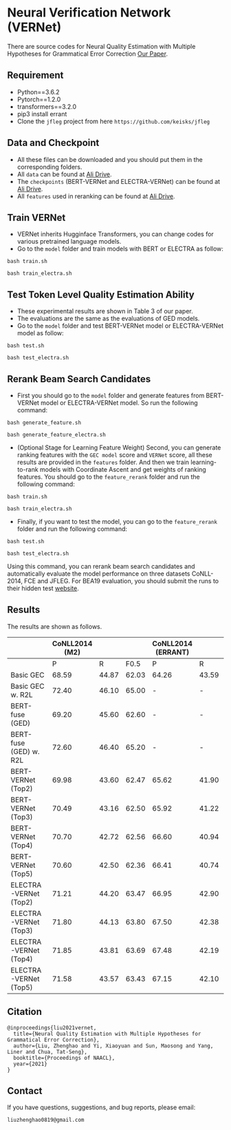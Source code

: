 #  Neural Verification Network (VERNet)
There are source codes for Neural Quality Estimation with Multiple Hypotheses for Grammatical Error Correction [Our Paper](https://arxiv.org/pdf/2105.04443.pdf).


## Requirement
* Python==3.6.2
* Pytorch==1.2.0
* transformers==3.2.0
* pip3 install errant
* Clone the ``jfleg`` project from here ``https://github.com/keisks/jfleg``


## Data and Checkpoint
* All these files can be downloaded and you should put them in the corresponding folders.
* All ``data`` can be found at [Ali Drive](https://thunlp.oss-cn-qingdao.aliyuncs.com/VERNet/data.zip).
* The ``checkpoints`` (BERT-VERNet and ELECTRA-VERNet) can be found at [Ali Drive](https://thunlp.oss-cn-qingdao.aliyuncs.com/VERNet/checkpoints.zip).
* All ``features`` used in reranking can be found at [Ali Drive](https://thunlp.oss-cn-qingdao.aliyuncs.com/VERNet/features.zip).

## Train VERNet
* VERNet inherits Hugginface Transformers, you can change codes for various pretrained language models.
* Go to the ``model`` folder and train models with BERT or ELECTRA as follow:
```
bash train.sh
```
```
bash train_electra.sh
```


## Test Token Level Quality Estimation Ability
* These experimental results are shown in Table 3 of our paper.
* The evaluations are the same as the evaluations of GED models.
* Go to the ``model`` folder and test BERT-VERNet model or ELECTRA-VERNet model as follow:
```
bash test.sh
```
```
bash test_electra.sh
```

## Rerank Beam Search Candidates
* First you should go to the ``model`` folder and generate features from BERT-VERNet model or ELECTRA-VERNet model. So run the following command:
```
bash generate_feature.sh
```
```
bash generate_feature_electra.sh
```

* (Optional Stage for Learning Feature Weight) Second, you can generate ranking features with the ``GEC model`` score and ``VERNet`` score, all these results are provided in the ``features`` folder. And then we train learning-to-rank models with Coordinate Ascent and get weights of ranking features. You should go to the ``feature_rerank`` folder and run the following command:
```
bash train.sh
```
```
bash train_electra.sh
```

* Finally, if you want to test the model, you can go to the ``feature_rerank`` folder and run the following command:
```
bash test.sh
```
```
bash test_electra.sh
```
 Using this command, you can rerank beam search candidates and automatically evaluate the model performance on three datasets CoNLL-2014, FCE and JFLEG. For BEA19 evaluation, you should submit the runs to their hidden test [website](https://competitions.codalab.org/competitions/20228).



## Results
The results are shown as follows.

|                        | CoNLL2014 (M2) |        |        | CoNLL2014 (ERRANT) |        |        | FCE    |        |        | BEA19  |        |        | JFLEG  |
|------------------------|----------------|--------|--------|--------------------|--------|--------|--------|--------|--------|--------|--------|--------|--------|
|                        | P              | R      | F0.5   | P                  | R      | F0.5   | P      | R      | F0.5   | P      | R      | F0.5   | GLEU   |
| Basic GEC              | 68.59          | 44.87  | 62.03  | 64.26              | 43.59  | 58.69  | 55.11  | 41.61  | 51.75  | 66.20  | 61.40  | 65.20  | 61.00  |
| Basic GEC w. R2L       | 72.40          | 46.10  | 65.00  | -                  | -      | -      | -      | -      | -      | 74.70  | 56.70  | 70.20  | 61.40  |
| BERT-fuse (GED)        | 69.20          | 45.60  | 62.60  | -                  | -      | -      | -      | -      | -      | 67.10  | 60.10  | 65.60  | 61.30  |
| BERT-fuse (GED) w. R2L | 72.60          | 46.40  | 65.20  | -                  | -      | -      | -      | -      | -      | 72.30  | 61.40  | 69.80  | 62.00  |
| BERT-VERNet (Top2)     | 69.98          | 43.60  | 62.47  | 65.62              | 41.90  | 58.98  | 58.57  | 41.53  | 54.13  | 68.42  | 60.30  | 66.63  | 61.17  |
| BERT-VERNet (Top3)     | 70.49          | 43.16  | 62.50  | 65.92              | 41.22  | 58.86  | 59.20  | 41.53  | 54.55  | 69.03  | 60.20  | 67.06  | 61.20  |
| BERT-VERNet (Top4)     | 70.70          | 42.72  | 62.56  | 66.60              | 40.94  | 59.20  | 59.55  | 41.50  | 54.80  | 69.40  | 60.17  | 67.30  | 61.16  |
| BERT-VERNet (Top5)     | 70.60          | 42.50  | 62.36  | 66.41              | 40.74  | 58.98  | 59.60  | 41.48  | 54.80  | 69.39  | 60.12  | 67.32  | 61.10  |
| ELECTRA-VERNet (Top2)  | 71.21          | 44.20  | 63.47  | 66.95              | 42.90  | 60.22  | 58.31  | 41.97  | 54.09  | 69.27  | 61.22  | 67.50  | 61.60  |
| ELECTRA-VERNet (Top3)  | 71.80          | 44.13  | 63.80  | 67.50              | 42.38  | 60.30  | 59.02  | 41.99  | 54.59  | 70.64  | 61.78  | 68.67  | 61.80  |
| ELECTRA-VERNet (Top4)  | 71.85          | 43.81  | 63.69  | 67.48              | 42.19  | 60.25  | 59.65  | 42.12  | 55.07  | 70.90  | 62.00  | 68.90  | 62.00  |
| ELECTRA-VERNet (Top5)  | 71.58          | 43.57  | 63.43  | 67.15              | 42.10  | 60.01  | 59.90  | 42.10  | 55.20  | 70.79  | 61.74  | 68.77  | 62.07  |







## Citation
```
@inproceedings{liu2021vernet,
  title={Neural Quality Estimation with Multiple Hypotheses for Grammatical Error Correction},
  author={Liu, Zhenghao and Yi, Xiaoyuan and Sun, Maosong and Yang, Liner and Chua, Tat-Seng},
  booktitle={Proceedings of NAACL},
  year={2021}
}
```

## Contact
If you have questions, suggestions, and bug reports, please email:
```
liuzhenghao0819@gmail.com
```
